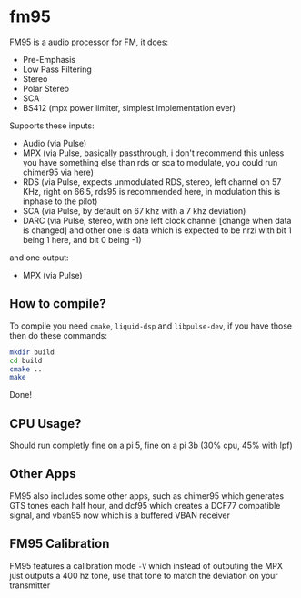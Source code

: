 # fm95

FM95 is a audio processor for FM, it does:

- Pre-Emphasis
- Low Pass Filtering
- Stereo
- Polar Stereo
- SCA
- BS412 (mpx power limiter, simplest implementation ever)

Supports these inputs:

- Audio (via Pulse)
- MPX (via Pulse, basically passthrough, i don't recommend this unless you have something else than rds or sca to modulate, you could run chimer95 via here)
- RDS (via Pulse, expects unmodulated RDS, stereo, left channel on 57 KHz, right on 66.5, rds95 is recommended here, in modulation this is inphase to the pilot)
- SCA (via Pulse, by default on 67 khz with a 7 khz deviation)
- DARC (via Pulse, stereo, with one left clock channel [change when data is changed] and other one is data which is expected to be nrzi with bit 1 being 1 here, and bit 0 being -1)

and one output:

- MPX (via Pulse)

## How to compile?

To compile you need `cmake`, `liquid-dsp` and `libpulse-dev`, if you have those then do these commands:

```bash
mkdir build
cd build
cmake ..
make
```

Done!

## CPU Usage?

Should run completly fine on a pi 5, fine on a pi 3b (30% cpu, 45% with lpf)

## Other Apps

FM95 also includes some other apps, such as chimer95 which generates GTS tones each half hour, and dcf95 which creates a DCF77 compatible signal, and vban95 now which is a buffered VBAN receiver

## FM95 Calibration

FM95 features a calibration mode `-V` which instead of outputing the MPX just outputs a 400 hz tone, use that tone to match the deviation on your transmitter
